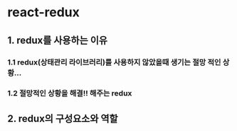 react-redux
=================



## 1. redux를 사용하는 이유

### 1.1 redux(상태관리 라이브러리)를 사용하지 않았을때 생기는 절망 적인 상황...
>

### 1.2 절망적인 상황을 해결!! 해주는 redux


## 2. redux의 구성요소와 역할
